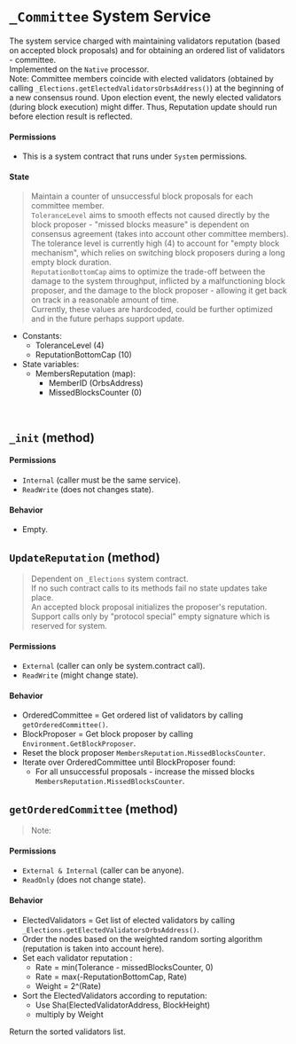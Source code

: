 # `_Committee` System Service

The system service charged with maintaining validators reputation (based on accepted block proposals) and for obtaining an ordered list of validators - committee.\
Implemented on the `Native` processor.\
Note: Committee members coincide with elected validators (obtained by calling `_Elections.getElectedValidatorsOrbsAddress()`) at the beginning of a new consensus round. Upon election event, the newly elected validators (during block execution) might differ. Thus, Reputation update should run before election result is reflected.

#### Permissions
* This is a system contract that runs under `System` permissions.


#### State
> Maintain a counter of unsuccessful block proposals for each committee member.\
> `ToleranceLevel` aims to smooth effects not caused directly by the block proposer - "missed blocks measure" is dependent on consensus agreement (takes into account other committee members).
> The tolerance level is currently high (4) to account for "empty block mechanism", which relies on switching block proposers during a long empty block duration. \
> `ReputationBottomCap` aims to optimize the trade-off between the damage to the system throughput, inflicted by a malfunctioning block proposer, and the damage to the block proposer - allowing it get back on track in a reasonable amount of time. \
> Currently, these values are hardcoded, could be further optimized and in the future perhaps support update. 
* Constants:
    * ToleranceLevel (4)
    * ReputationBottomCap (10)
* State variables:
    * MembersReputation (map):
        * MemberID (OrbsAddress)
        * MissedBlocksCounter (0)

&nbsp;
## `_init` (method)

#### Permissions
* `Internal` (caller must be the same service).
* `ReadWrite` (does not changes state).

#### Behavior
* Empty.



## `UpdateReputation` (method)
> Dependent on `_Elections` system contract. \
> If no such contract calls to its methods fail no state updates take place. \
> An accepted block proposal initializes the proposer's reputation.\
> Support calls only by "protocol special" empty signature which is reserved for system.

#### Permissions
* `External` (caller can only be system.contract call).
* `ReadWrite` (might change state).

#### Behavior
* OrderedCommittee = Get ordered list of validators by calling `getOrderedCommittee()`.
* BlockProposer = Get block proposer by calling `Environment.GetBlockProposer`.
* Reset the block proposer `MembersReputation.MissedBlocksCounter`.
* Iterate over OrderedCommittee until BlockProposer found:
    * For all unsuccessful proposals - increase the missed blocks `MembersReputation.MissedBlocksCounter`.



## `getOrderedCommittee` (method)
> Note: 
#### Permissions
* `External & Internal` (caller can be anyone).
* `ReadOnly` (does not change state).

#### Behavior
* ElectedValidators = Get list of elected validators by calling `_Elections.getElectedValidatorsOrbsAddress()`.
* Order the nodes based on the weighted random sorting algorithm (reputation is taken into account here).
* Set each validator reputation :
    * Rate = min(Tolerance - missedBlocksCounter, 0)
    * Rate = max(-ReputationBottomCap, Rate)
    * Weight = 2^(Rate)
* Sort the ElectedValidators according to reputation: 
    * Use Sha(ElectedValidatorAddress, BlockHeight)
    * multiply by Weight
    
Return the sorted validators list.
